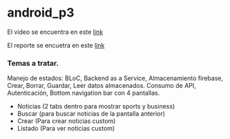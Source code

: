 # android_p3

El video se encuentra en este [link](https://youtu.be/zz9VcvBReEM)

El reporte se encuetra en este [link](https://docs.google.com/document/d/1nnjtYBC_kR8kdAQGjo_ovzjhSBksAYZUhUvepfUAtgw/edit?usp=sharing)

### Temas a tratar.

Manejo de estados: BLoC,
Backend as a Service,
Almacenamiento firebase,
Crear, Borrar, Guardar, Leer datos almacenados.
Consumo de API,
Autenticación,
Bottom navigation bar con 4 pantallas.

- Noticias (2 tabs dentro para mostrar sports y business)
- Buscar (para buscar noticias de la pantalla anterior)
- Crear (Para crear noticias custom)
- Listado (Para ver noticias custom)
